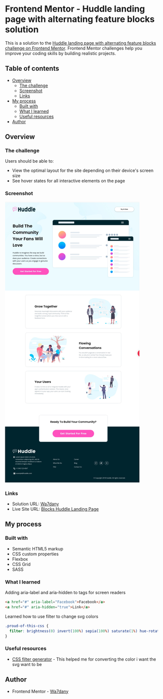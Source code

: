 # Frontend Mentor - Huddle landing page with alternating feature blocks solution

This is a solution to the [Huddle landing page with alternating feature blocks challenge on Frontend Mentor](https://www.frontendmentor.io/challenges/huddle-landing-page-with-alternating-feature-blocks-5ca5f5981e82137ec91a5100). Frontend Mentor challenges help you improve your coding skills by building realistic projects. 

## Table of contents

- [Overview](#overview)
  - [The challenge](#the-challenge)
  - [Screenshot](#screenshot)
  - [Links](#links)
- [My process](#my-process)
  - [Built with](#built-with)
  - [What I learned](#what-i-learned)
  - [Useful resources](#useful-resources)
- [Author](#author)

## Overview

### The challenge

Users should be able to:

- View the optimal layout for the site depending on their device's screen size
- See hover states for all interactive elements on the page

### Screenshot

![Blocks Huddle Landing Page](images/blocks-huddle-landing-page.png)

### Links

- Solution URL: [Wa7dany](https://github.com/Wa7dany/Frontend-mentor/tree/main/Blocks-Huddle-Landing-Page)
- Live Site URL: [Blocks Huddle Landing Page](https://wa7dany.github.io/Frontend-mentor/Blocks-Huddle-Landing-Page/blocks-huddle-landing-page.html)

## My process

### Built with

- Semantic HTML5 markup
- CSS custom properties
- Flexbox
- CSS Grid
- SASS

### What I learned
Adding aria-label and aria-hidden to tags for screen readers
```html
<a href="#" aria-label="Facebook">Facebook</a>
<a href="#" aria-hidden="true">Link</a>
```

Learned how to use filter to change svg colors

```css
.proud-of-this-css {
  filter: brightness(0) invert(100%) sepia(100%) saturate(1%) hue-rotate(43deg) brightness(102%) contrast(101%);
}
```


### Useful resources

- [CSS filter generator](https://codepen.io/sosuke/pen/Pjoqqp) - This helped me for converting the color i want the svg want to be

## Author

- Frontend Mentor - [Wa7dany](https://www.frontendmentor.io/profile/Wa7dany)
